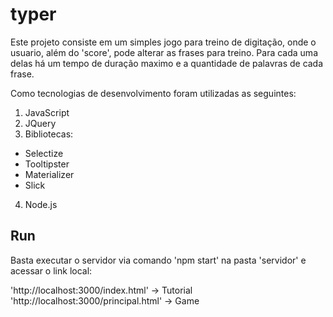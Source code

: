 # typer

Este projeto consiste em um simples jogo para treino de digitação, onde o usuario, além do 'score', pode alterar as frases para treino. Para cada uma delas há um tempo de duração maximo e a quantidade de palavras de cada frase.

Como tecnologias de desenvolvimento foram utilizadas as seguintes:

1. JavaScript
2. JQuery
3. Bibliotecas:
 - Selectize
 - Tooltipster
 - Materializer
 - Slick
4. Node.js

## Run

Basta executar o servidor via comando 'npm start' na pasta 'servidor' e acessar o link local:

'http://localhost:3000/index.html' -> Tutorial
'http://localhost:3000/principal.html' -> Game
